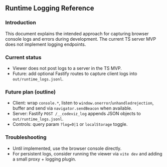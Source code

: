 ## Runtime Logging Reference

### Introduction

This document explains the intended approach for capturing browser console logs and errors during development. The current TS server MVP does not implement logging endpoints.

### Current status
- Viewer does not post logs to a server in the TS MVP.
- Future: add optional Fastify routes to capture client logs into `out/runtime_logs.jsonl`.

### Future plan (outline)
- Client: wrap `console.*`, listen to `window.onerror`/`unhandledrejection`, buffer and send via `navigator.sendBeacon` when available.
- Server: Fastify `POST /__codeviz_log` appends JSON objects to `out/runtime_logs.jsonl`.
- Controls: query param `?log=0|1` or `localStorage` toggle.

### Troubleshooting
- Until implemented, use the browser console directly.
- For persistent logs, consider running the viewer via `vite dev` and adding a small proxy + logging plugin.

